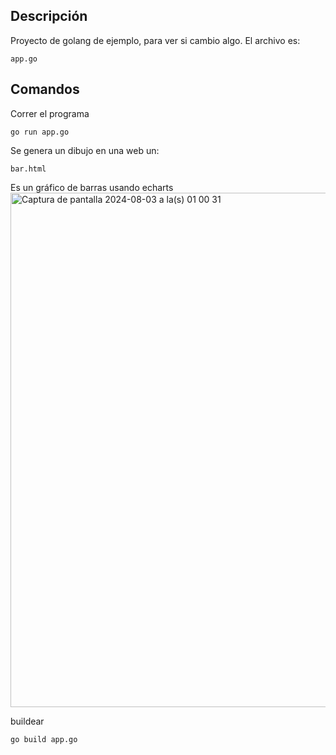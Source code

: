 ## Descripción

Proyecto de golang de ejemplo, para ver si cambio algo.
El archivo es:
```
app.go
```

## Comandos

Correr el programa
```
go run app.go
```

Se genera un dibujo en una web un:
```
bar.html
```
Es un gráfico de barras usando echarts
<img width="823" alt="Captura de pantalla 2024-08-03 a la(s) 01 00 31" src="https://github.com/user-attachments/assets/edaa6df4-c0c9-45ea-ae88-9c9d1b31f78a">



buildear
```
go build app.go
```
